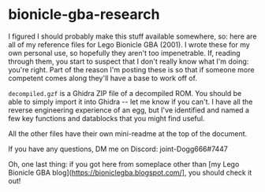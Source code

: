 # bionicle-gba-research

I figured I should probably make this stuff available somewhere, so: here are all of my reference files for Lego Bionicle GBA (2001). I wrote these for my own personal use, so hopefully they aren't too impenetrable. If, reading through them, you start to suspect that I don't really know what I'm doing: you're right. Part of the reason I'm posting these is so that if someone more competent comes along they'll have a base to work off of.

`decompiled.gzf` is a Ghidra ZIP file of a decompiled ROM. You should be able to simply import it into Ghidra -- let me know if you can't. I have all the reverse engineering experience of an egg, but I've identified and named a few key functions and datablocks that you might find useful.

All the other files have their own mini-readme at the top of the document.

If you have any questions, DM me on Discord: joint-Dogg666#7447

Oh, one last thing: if you got here from someplace other than [my Lego Bionicle GBA blog](https://bioniclegba.blogspot.com/], you should check it out!
